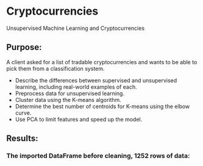 # Cryptocurrencies

Unsupervised Machine Learning and Cryptocurrencies

## Purpose:
A client asked for a list of tradable cryptocurrencies and wants to be able to pick them from a classification system.

* Describe the differences between supervised and unsupervised learning, including real-world examples of each.
* Preprocess data for unsupervised learning.
* Cluster data using the K-means algorithm.
* Determine the best number of centroids for K-means using the elbow curve.
* Use PCA to limit features and speed up the model.

## Results:

### The imported DataFrame before cleaning, 1252 rows of data:
